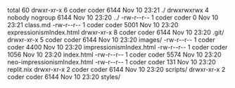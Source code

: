 total 60
drwxr-xr-x 6 coder  coder   6144 Nov 10 23:21 ./
drwxrwxrwx 4 nobody nogroup 6144 Nov 10 23:20 ../
-rw-r--r-- 1 coder  coder      0 Nov 10 23:21 class.md
-rw-r--r-- 1 coder  coder   5001 Nov 10 23:20 expressionismIndex.html
drwxr-xr-x 8 coder  coder   6144 Nov 10 23:20 .git/
drwxr-xr-x 5 coder  coder   6144 Nov 10 23:20 images/
-rw-r--r-- 1 coder  coder   4400 Nov 10 23:20 impressionismIndex.html
-rw-r--r-- 1 coder  coder   1056 Nov 10 23:20 index.html
-rw-r--r-- 1 coder  coder   5574 Nov 10 23:20 neo-impressionismIndex.html
-rw-r--r-- 1 coder  coder    131 Nov 10 23:20 replit.nix
drwxr-xr-x 2 coder  coder   6144 Nov 10 23:20 scripts/
drwxr-xr-x 2 coder  coder   6144 Nov 10 23:20 styles/
